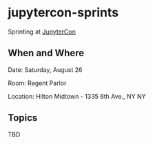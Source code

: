 # jupytercon-sprints

Sprinting at [JupyterCon](https://conferences.oreilly.com/jupyter/jup-ny)

## When and Where

Date: Saturday, August 26

Room: Regent Parlor

Location: Hilton Midtown - 1335 6th Ave., NY NY

## Topics

TBD
